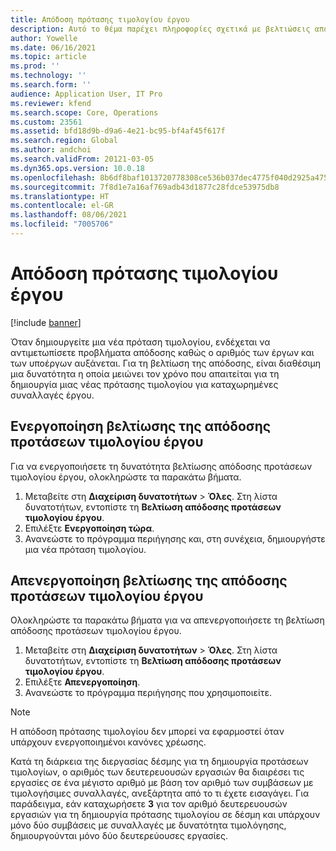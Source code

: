 ```yaml
---
title: Απόδοση πρότασης τιμολογίου έργου
description: Αυτό το θέμα παρέχει πληροφορίες σχετικά με βελτιώσεις απόδοσης σε προτάσεις τιμολογίου έργου.
author: Yowelle
ms.date: 06/16/2021
ms.topic: article
ms.prod: ''
ms.technology: ''
ms.search.form: ''
audience: Application User, IT Pro
ms.reviewer: kfend
ms.search.scope: Core, Operations
ms.custom: 23561
ms.assetid: bfd18d9b-d9a6-4e21-bc95-bf4af45f617f
ms.search.region: Global
ms.author: andchoi
ms.search.validFrom: 20121-03-05
ms.dyn365.ops.version: 10.0.18
ms.openlocfilehash: 8b6df8baf1013720778308ce536b037dec4775f040d2925a47508fb373900f81
ms.sourcegitcommit: 7f8d1e7a16af769adb43d1877c28fdce53975db8
ms.translationtype: HT
ms.contentlocale: el-GR
ms.lasthandoff: 08/06/2021
ms.locfileid: "7005706"
---
```

# <a name="project-invoice-proposal-performance"></a>Απόδοση πρότασης τιμολογίου έργου

[!include [banner](../includes/banner.md)]

Όταν δημιουργείτε μια νέα πρόταση τιμολογίου, ενδέχεται να αντιμετωπίσετε προβλήματα απόδοσης καθώς ο αριθμός των έργων και των υποέργων αυξάνεται. Για τη βελτίωση της απόδοσης, είναι διαθέσιμη μια δυνατότητα η οποία μειώνει τον χρόνο που απαιτείται για τη δημιουργία μιας νέας πρότασης τιμολογίου για καταχωρημένες συναλλαγές έργου.

## <a name="enable-project-invoice-proposal-performance-enhancement"></a>Ενεργοποίηση βελτίωσης της απόδοσης προτάσεων τιμολογίου έργου
Για να ενεργοποιήσετε τη δυνατότητα βελτίωσης απόδοσης προτάσεων τιμολογίου έργου, ολοκληρώστε τα παρακάτω βήματα.

1.  Μεταβείτε στη **Διαχείριση δυνατοτήτων** > **Όλες**. Στη λίστα δυνατοτήτων, εντοπίστε τη **Βελτίωση απόδοσης προτάσεων τιμολογίου έργου**.
2.  Επιλέξτε **Ενεργοποίηση τώρα**.
3.  Ανανεώστε το πρόγραμμα περιήγησης και, στη συνέχεια, δημιουργήστε μια νέα πρόταση τιμολογίου.

## <a name="turn-off-project-invoice-proposal-performance-enhancement"></a>Απενεργοποίηση βελτίωσης της απόδοσης προτάσεων τιμολογίου έργου
Ολοκληρώστε τα παρακάτω βήματα για να απενεργοποιήσετε τη βελτίωση απόδοσης προτάσεων τιμολογίου έργου.

1.  Μεταβείτε στη **Διαχείριση δυνατοτήτων** > **Όλες**. Στη λίστα δυνατοτήτων, εντοπίστε τη **Βελτίωση απόδοσης προτάσεων τιμολογίου έργου**.
2.  Επιλέξτε **Απενεργοποίηση**.
3.  Ανανεώστε το πρόγραμμα περιήγησης που χρησιμοποιείτε.

> [!NOTE]
> Η απόδοση πρότασης τιμολογίου δεν μπορεί να εφαρμοστεί όταν υπάρχουν ενεργοποιημένοι κανόνες χρέωσης.
> 
> Κατά τη διάρκεια της διεργασίας δέσμης για τη δημιουργία προτάσεων τιμολογίων, ο αριθμός των δευτερευουσών εργασιών θα διαιρέσει τις εργασίες σε ένα μέγιστο αριθμό με βάση τον αριθμό των συμβάσεων με τιμολογήσιμες συναλλαγές, ανεξάρτητα από το τι έχετε εισαγάγει. Για παράδειγμα, εάν καταχωρήσετε **3** για τον αριθμό δευτερευουσών εργασιών για τη δημιουργία πρότασης τιμολογίου σε δέσμη και υπάρχουν μόνο δύο συμβάσεις με συναλλαγές με δυνατότητα τιμολόγησης, δημιουργούνται μόνο δύο δευτερεύουσες εργασίες.
